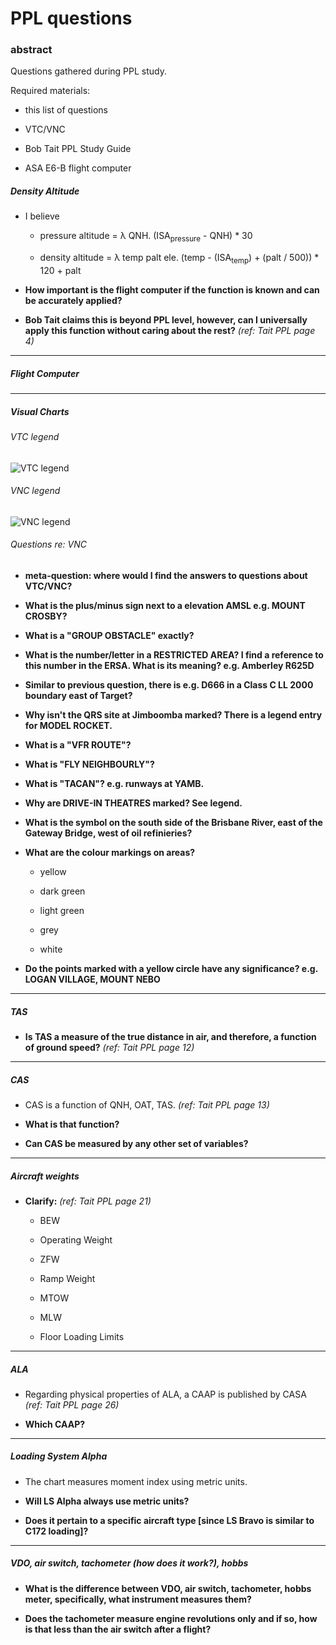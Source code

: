 # PPL questions

### abstract

Questions gathered during PPL study.

Required materials:

* this list of questions

* VTC/VNC

* Bob Tait PPL Study Guide

* ASA E6-B flight computer

##### Density Altitude

* I believe

  * pressure altitude = &#955; QNH. (ISA<sub>pressure</sub> - QNH) * 30

  * density altitude = &#955; temp palt ele. (temp - (ISA<sub>temp</sub>) + (palt / 500)) * 120 + palt

* **How important is the flight computer if the function is known and can be accurately applied?**

* **Bob Tait claims this is beyond PPL level, however, can I universally apply this function without caring about the rest?** *(ref: Tait PPL page 4)*

----

##### Flight Computer

----

##### Visual Charts

###### VTC legend

![VTC legend](http://i.imgur.com/EL5BGqQ.jpg)

###### VNC legend

![VNC legend](http://i.imgur.com/undefined.jpg)

###### Questions re: VNC

* **meta-question: where would I find the answers to questions about VTC/VNC?**

* **What is the plus/minus sign next to a elevation AMSL e.g. MOUNT CROSBY?**

* **What is a "GROUP OBSTACLE" exactly?**

* **What is the number/letter in a RESTRICTED AREA? I find a reference to this number in the ERSA. What is its meaning? e.g. Amberley R625D**

* **Similar to previous question, there is e.g. D666 in a Class C LL 2000 boundary east of Target?**

* **Why isn't the QRS site at Jimboomba marked? There is a legend entry for MODEL ROCKET.**

* **What is a "VFR ROUTE"?**

* **What is "FLY NEIGHBOURLY"?**

* **What is "TACAN"? e.g. runways at YAMB.**

* **Why are DRIVE-IN THEATRES marked? See legend.**

* **What is the symbol on the south side of the Brisbane River, east of the Gateway Bridge, west of oil refinieries?**

* **What are the colour markings on areas?**

  * yellow

  * dark green

  * light green

  * grey

  * white

* **Do the points marked with a yellow circle have any significance? e.g. LOGAN VILLAGE, MOUNT NEBO**

----

##### TAS

* **Is TAS a measure of the true distance in air, and therefore, a function of ground speed?** *(ref: Tait PPL page 12)*

----

##### CAS

* CAS is a function of QNH, OAT, TAS. *(ref: Tait PPL page 13)*

* **What is that function?**

* **Can CAS be measured by any other set of variables?**

----

##### Aircraft weights

* **Clarify:** *(ref: Tait PPL page 21)*

  * BEW

  * Operating Weight

  * ZFW

  * Ramp Weight

  * MTOW

  * MLW

  * Floor Loading Limits

----

##### ALA

* Regarding physical properties of ALA, a CAAP is published by CASA *(ref: Tait PPL page 26)*

* **Which CAAP?**

----

##### Loading System Alpha

* The chart measures moment index using metric units.

* **Will LS Alpha always use metric units?**

* **Does it pertain to a specific aircraft type [since LS Bravo is similar to C172 loading]?**

----

##### VDO, air switch, tachometer (how does it work?), hobbs

* **What is the difference between VDO, air switch, tachometer, hobbs meter, specifically, what instrument measures them?**

* **Does the tachometer measure engine revolutions only and if so, how is that less than the air switch after a flight?**
